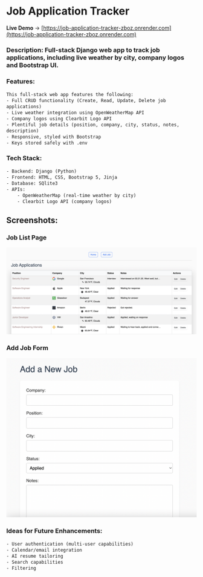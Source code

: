 # Job Application Tracker 

**Live Demo** -> [https://job-application-tracker-zboz.onrender.com](https://job-application-tracker-zboz.onrender.com)

### Description: Full-stack Django web app to track job applications, including live weather by city, company logos and Bootstrap UI. 

### Features:
    This full-stack web app features the following:
    - Full CRUD functionality (Create, Read, Update, Delete job applications)
    - Live weather integration using OpenWeatherMap API
    - Company logos using Clearbit Logo API
    - Plentiful job details (position, company, city, status, notes, description)
    - Responsive, styled with Bootstrap
    - Keys stored safely with .env

### Tech Stack:
    - Backend: Django (Python)
    - Frontend: HTML, CSS, Bootstrap 5, Jinja
    - Database: SQlite3
    - APIs:
        - OpenWeatherMap (real-time weather by city)
        - Clearbit Logo API (company logos)

## Screenshots:

### Job List Page
![Job List](screenshots/job_list.png)

### Add Job Form
![Add Job](screenshots/add_job.png)

### Ideas for Future Enhancements:
    - User authentication (multi-user capabilities)
    - Calendar/email integration 
    - AI resume tailoring
    - Search capabilities
    - Filtering


